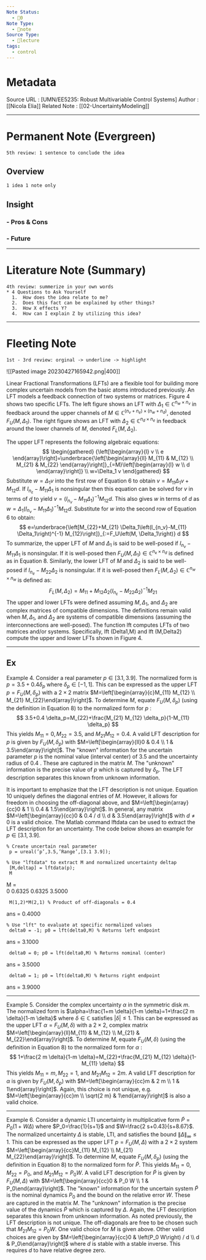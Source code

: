 ```yaml
---
Note Status:
  - 🌱0
Note Type:
  - 📄note
Source Type:
  - 🏫lecture
tags:
  - control
---
```

# Metadata
Source URL       : [UMN/EE5235: Robust Multivariable Control Systems]
Author              : [[Nicola Elia]]
Related Note     : [[02-UncertaintyModeling]]


---

# Permanent Note (Evergreen)
	5th review: 1 sentence to conclude the idea
## Overview
	1 idea 1 note only


## Insight
### - Pros & Cons


### - Future


---

# Literature Note (Summary)
	4th review: summerize in your own words
	* 4 Questions to Ask Yourself
	  1.  How does the idea relate to me?
	  2.  Does this fact can be explained by other things?
	  3.  How X effects Y?
	  4.  How can I explain Z by utilizing this idea?


---

# Fleeting Note 
	1st - 3rd review: orginal -> underline -> highlight

![[Pasted image 20230427165942.png|400]]

Linear Fractional Transformations (LFTs) are a flexible tool for building more complex uncertain models from the basic atoms introduced previously. An LFT models a feedback connection of two systems or matrices. Figure 4 shows two specific LFTs. The left figure shows an LFT with $\Delta_1 \in \mathbb{C}^{n_w \times n_v}$ in feedback around the upper channels of $M \in \mathbb{C}^{\left(n_v+n_e\right) \times\left(n_w+n_d\right)}$, denoted $F_U\left(M, \Delta_1\right)$. The right figure shows an LFT with $\Delta_2 \in \mathbb{C}^{n_d \times n_e}$ in feedback around the lower channels of $M$, denoted $F_L\left(M, \Delta_2\right)$.

The upper LFT represents the following algebraic equations:
$$
\begin{gathered}
{\left[\begin{array}{l}
v \\
e
\end{array}\right]=\underbrace{\left[\begin{array}{ll}
M_{11} & M_{12} \\
M_{21} & M_{22}
\end{array}\right]}_{=M}\left[\begin{array}{l}
w \\
d
\end{array}\right]} \\
w=\Delta_1 v
\end{gathered}
$$
Substitute $w=\Delta_1 v$ into the first row of Equation 6 to obtain $v=M_{11} \Delta_1 v+M_{12} d$. If $I_{n_{\varepsilon}}-M_{11} \Delta_1$ is nonsingular then this equation can be solved for $v$ in terms of $d$ to yield $v=\left(I_{n_v}-M_{11} \Delta_1\right)^{-1} M_{12} d$. This also gives $w$ in terms of $d$ as $w=\Delta_1\left(I_{n_v}-M_{11} \Delta_1\right)^{-1} M_{12} d$. Substitute for $w$ into the second row of Equation 6 to obtain:
$$
e=\underbrace{\left[M_{22}+M_{21} \Delta_1\left(I_{n_v}-M_{11} \Delta_1\right)^{-1} M_{12}\right]}_{:=F_U\left(M, \Delta_1\right)} d
$$
To summarize, the upper LFT of $M$ and $\Delta_1$ is said to be well-posed if $I_{n_v}-M_{11} \Delta_1$ is nonsingular. If it is well-posed then $F_U\left(M, \Delta_1\right) \in \mathbb{C}^{n_\kappa \times n_d}$ is defined as in Equation 8. Similarly, the lower LFT of $M$ and $\Delta_2$ is said to be well-posed if $I_{n_e}-M_{22} \Delta_2$ is nonsingular. If it is well-posed then $F_L\left(M, \Delta_2\right) \in \mathbb{C}^{n_w \times n_w}$ is defined as:
$$
F_L\left(M, \Delta_2\right)=M_{11}+M_{12} \Delta_2\left(I_{n_{\varepsilon}}-M_{22} \Delta_2\right)^{-1} M_{21}
$$
The upper and lower LFTs were defined assuming $M, \Delta_1$, and $\Delta_2$ are complex matrices of compatible dimensions. The definitions remain valid when $M, \Delta_1$, and $\Delta_2$ are systems of compatible dimensions (assuming the interconnections are well-posed). The function lft computes LFTs of two matrices and/or systems. Specifically, Ift (Delta1,M) and lft (M,Delta2) compute the upper and lower LFTs shown in Figure 4.

---
## Ex
Example 4. Consider a real parameter $p \in[3.1,3.9]$. The normalized form is $p=3.5+0.4 \delta_p$ where $\delta_p \in[-1,1]$. This can be expressed as the upper LFT $p=F_U\left(M, \delta_p\right)$ with a $2 \times 2$ matrix $M=\left[\begin{array}{c}M_{11} M_{12} \\ M_{21} M_{22}\end{array}\right]$. To determine $M$, equate $F_U\left(M, \delta_p\right)$ (using the definition in Equation 8) to the normalized form for $p$ :
$$
3.5+0.4 \delta_p=M_{22}+\frac{M_{21} M_{12} \delta_p}{1-M_{11} \delta_p}
$$
This yields $M_{11}=0, M_{22}=3.5$, and $M_{21} M_{12}=0.4$. A valid LFT description for $p$ is given by $F_U\left(M, \delta_p\right)$ with $M=\left[\begin{array}{ll}0 & 0.4 \\ 1 & 3.5\end{array}\right]$. The "known" information for the uncertain parameter $p$ is the nominal value (interval center) of 3.5 and the uncertainty radius of 0.4 . These are captured in the matrix $M$. The "unknown" information is the precise value of $p$ which is captured by $\delta_p$. The LFT description separates this known from unknown information.

It is important to emphasize that the LFT description is not unique. Equation 10 uniquely defines the diagonal entries of $M$. However, it allows for freedom in choosing the off-diagonal above, and $M=\left[\begin{array}{cc}0 & 1 \\ 0.4 & 1.5\end{array}\right]$. In general, any matrix $M=\left[\begin{array}{cc}0 & 0.4 / d \\ d & 3.5\end{array}\right]$ with $d \neq 0$ is a valid choice.
The Matlab command lftdata can be used to extract the LFT description for an uncertainty. The code below shows an example for $p \in[3.1,3.9]$.

	% Create uncertain real parameter
	 p = ureal(’p’,3.5,’Range’,[3.1 3.9]);

	% Use "lftdata" to extract M and normalized uncertainty deltap
	 [M,deltap] = lftdata(p);
	 M
M = 	
	0           0.6325
	0.6325   3.5000

	 M(1,2)*M(2,1) % Product of off-diagonals = 0.4
ans = 	0.4000

	% Use "lft" to evaluate at specific normalized values
	 delta0 = -1; p0 = lft(delta0,M) % Returns left endpoint
ans = 	3.1000


	 delta0 = 0; p0 = lft(delta0,M) % Returns nominal (center)
ans =	3.5000

	 delta0 = 1; p0 = lft(delta0,M) % Returns right endpoint
ans =	3.9000

---
Example 5. Consider the complex uncertainty $\alpha$ in the symmetric disk $m$. The normalized form is $\alpha=\frac{1+m \delta}{1-m \delta}=1+\frac{2 m \delta}{1-m \delta}$ where $\delta \in \mathbb{C}$ satisfies $|\delta| \leq 1$. This can be expressed as the upper LFT $\alpha=F_U(M, \delta)$ with a $2 \times 2$, complex matrix $M=\left[\begin{array}{ll}M_{11} & M_{12} \\ M_{21} & M_{22}\end{array}\right]$. To determine $M$, equate $F_U(M, \delta)$ (using the definition in Equation 8) to the normalized form for $\alpha$ :
$$
1+\frac{2 m \delta}{1-m \delta}=M_{22}+\frac{M_{21} M_{12} \delta}{1-M_{11} \delta}
$$
This yields $M_{11}=m, M_{22}=1$, and $M_{21} M_{12}=2 m$. A valid LFT description for $\alpha$ is given by $F_U\left(M, \delta_p\right)$ with $M=\left[\begin{array}{cc}m & 2 m \\ 1 & 1\end{array}\right]$. Again, this choice is not unique, e.g. $M=\left[\begin{array}{cc}m \\ \sqrt{2 m} & 1\end{array}\right]$ is also a valid choice.

---
Example 6. Consider a dynamic LTI uncertainty in multiplicative form $\tilde{P}=P_0(1+W \Delta)$ where $P_0=\frac{1}{s+1}$ and $W=\frac{2 s+0.43}{s+8.67}$. The normalized uncertainty $\Delta$ is stable, LTI, and satisfies the bound $\|\Delta\|_{\infty} \leq 1$. This can be expressed as the upper LFT $p=F_U(M, \Delta)$ with a $2 \times 2$ system $M=\left[\begin{array}{cc}M_{11} M_{12} \\ M_{21} M_{22}\end{array}\right]$. To determine $M$, equate $F_U\left(M, \delta_p\right)$ (using the definition in Equation 8) to the normalized form for $\tilde{P}$. This yields $M_{11}=0, M_{22}=P_0$, and $M_{21} M_{12}=P_0 W$. A valid LFT description for $\tilde{P}$ is given by $F_U(M, \Delta)$ with $M=\left[\begin{array}{cc}0 & P_0 W \\ 1 & P_0\end{array}\right]$. The "known" information for the uncertain system $\tilde{P}$ is the nominal dynamics $P_0$ and the bound on the relative error $W$. These are captured in the matrix $M$. The "unknown" information is the precise value of the dynamics $\tilde{P}$ which is captured by $\Delta$. Again, the LFT description separates this known from unknown information. As noted previously, the LFT description is not unique. The off-diagonals are free to be chosen such that $M_{21} M_{12}=P_0 W$. One valid choice for $M$ is given above. Other valid choices are given by $M=\left[\begin{array}{cc}0 & \left(P_0 W\right) / d \\ d & P_0\end{array}\right]$ where $d$ is stable with a stable inverse. This requires $d$ to have relative degree zero.
